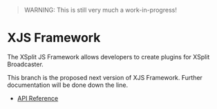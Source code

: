 > WARNING: This is still very much a work-in-progress!

# XJS Framework

The XSplit JS Framework allows developers to create plugins for XSplit Broadcaster.

This branch is the proposed next version of XJS Framework. Further documentation will be done down the line.

- [API Reference](https://xjs.dcefram.now.sh/)
